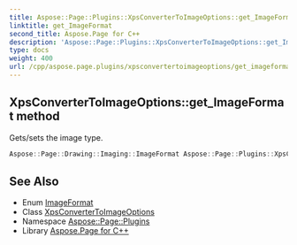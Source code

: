 ```yaml
---
title: Aspose::Page::Plugins::XpsConverterToImageOptions::get_ImageFormat method
linktitle: get_ImageFormat
second_title: Aspose.Page for C++
description: 'Aspose::Page::Plugins::XpsConverterToImageOptions::get_ImageFormat method. Gets/sets the image type in C++.'
type: docs
weight: 400
url: /cpp/aspose.page.plugins/xpsconvertertoimageoptions/get_imageformat/
---
```

## XpsConverterToImageOptions::get_ImageFormat method


Gets/sets the image type.

```cpp
Aspose::Page::Drawing::Imaging::ImageFormat Aspose::Page::Plugins::XpsConverterToImageOptions::get_ImageFormat() const
```

## See Also

* Enum [ImageFormat](../../../aspose.page.drawing.imaging/imageformat/)
* Class [XpsConverterToImageOptions](../)
* Namespace [Aspose::Page::Plugins](../../)
* Library [Aspose.Page for C++](../../../)
